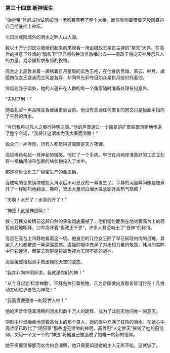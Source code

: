 ### **第三十四章 新神诞生**

“始皇帝”号的成功试航如同一场风暴席卷了整个大秦。而高哲则要借着这股风暴将自己彻底推上神坛。

七日后咸阳城外的渭水之畔人山人海。

数以十万计的民众被组织起来前来观看一场由摄政王亲自主持的“祭天”大典。在高哲的授意下绯烟的“暗影卫”早已将各种流言散播出去——摄政王将向天神展示凡人的力量，为帝国祈求永恒的祝福。

高台之上高哲身着一袭绣着日月星辰的玄色王袍，在他身后吕雉、蒙云、韩月、虞姬四位女王盛装而立风姿各异，却同样光彩夺目如众星拱月般衬托着他。

绯烟则隐于暗处，她的人遍布在人群的每一个角落随时准备处理任何意外。

“吉时已到！”

随着礼官一声高喊高哲缓缓走到台前。他没有念诵任何繁复的祭文只是抬起手指向了平静的渭水。

“今日我将以凡人之躯行神明之事。”他的声音通过一个简易的扩音装置清晰地传遍了整个会场，“我将让这渭水为我大秦而沸腾！”

民众们一片哗然，所有人都觉得这简直是天方夜谭。

高哲嘴角勾起一抹神秘的微笑。他打了一个手势。早已在河两岸准备好的工匠立刻将一桶桶用油布包裹的块状物投入了水中。

那是高哲让化工厂秘密生产的金属钠。

当成吨的金属钠块被投入渭水后不可思议的一幕发生了。平静的河面瞬间像是被煮开了一样剧烈地翻滚、嘶鸣，冒出大量的白烟水温急剧升高热气蒸腾！

“天啊！水开了！水真的开了！”

“神迹！这是神迹啊！”

数十万民众被眼前这超自然的景象彻底震撼了，他们纷纷跪倒在地对着高台上的高哲疯狂地叩拜，口中高呼着“摄政王千岁”，许多人甚至喊出了“吾神”的称谓。

高哲在高台上冷静地看着这一切。他身后的几位女王除了早已知晓内情的吕雉，其余几人也都被这一幕深深震撼。虞姬的眼中充满了对未知力量的敬畏，韩月的美眸中异彩连连，而蒙云则更是将高哲视为无所不能的战神。

高哲缓缓抬起双手做出拥抱天空的姿态。

“我并非向神明祈求。我就是你们的神！”

“从今日起立‘科学神教’。不拜鬼神只尊格物。凡为帝国做出贡献者皆可封圣！凡推动文明进步者皆为神使！”

“我高哲便是唯一的现世人神！”

他的声音伴随着沸腾的河水和数十万人的跪拜，成为了此刻天地间唯一的意志。

阴影中绯烟痴痴地望着高台上的那个男人，她的眼中充满了狂热的泪水。在她心中高哲早已取代了“阴阳家”那些虚无缥缈的神明。高哲用“人定胜天”摧毁了她的旧信仰，又用一个又一个的“神迹”将他自己塑造成了她唯一的新的信仰。

她不需要理解那河水为何会沸腾，她只需要知道她的主人无所不能。这就够了。
